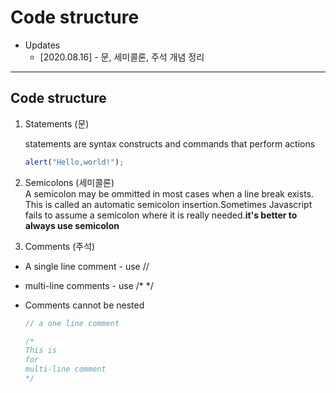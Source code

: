 # Code structure

- Updates
  - [2020.08.16] - 문, 세미콜론, 주석 개념 정리

---

## Code structure

1. Statements (문)

   statements are syntax constructs and commands that perform actions

   ```javascript
   alert("Hello,world!");
   ```

2. Semicolons (세미콜론)  
    A semicolon may be ommitted in most cases when a line break exists. This is called an automatic semicolon insertion.Sometimes Javascript fails to assume a semicolon where it is really needed.**it's better to always use semicolon**

3. Comments (주석)
- A single line comment - use //
- multi-line comments - use /\* \*/
- Comments cannot be nested

  ```javascript
  // a one line comment

  /*
  This is
  for
  multi-line comment
  */
  ```
